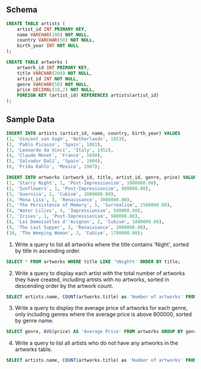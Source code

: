 ## Schema

```sql
CREATE TABLE artists (
    artist_id INT PRIMARY KEY,
    name VARCHAR(100) NOT NULL,
    country VARCHAR(50) NOT NULL,
    birth_year INT NOT NULL
);

CREATE TABLE artworks (
    artwork_id INT PRIMARY KEY,
    title VARCHAR(200) NOT NULL,
    artist_id INT NOT NULL,
    genre VARCHAR(50) NOT NULL,
    price DECIMAL(10,2) NOT NULL,
    FOREIGN KEY (artist_id) REFERENCES artists(artist_id)
);
```

## Sample Data

```sql
INSERT INTO artists (artist_id, name, country, birth_year) VALUES
(1, 'Vincent van Gogh', 'Netherlands', 1853),
(2, 'Pablo Picasso', 'Spain', 1881),
(3, 'Leonardo da Vinci', 'Italy', 1452),
(4, 'Claude Monet', 'France', 1840),
(5, 'Salvador Dalí', 'Spain', 1904),
(6, 'Frida Kahlo', 'Mexico', 1907);

INSERT INTO artworks (artwork_id, title, artist_id, genre, price) VALUES
(1, 'Starry Night', 1, 'Post-Impressionism', 1000000.00),
(2, 'Sunflowers', 1, 'Post-Impressionism', 800000.00),
(3, 'Guernica', 2, 'Cubism', 2000000.00),
(4, 'Mona Lisa', 3, 'Renaissance', 3000000.00),
(5, 'The Persistence of Memory', 5, 'Surrealism', 1500000.00),
(6, 'Water Lilies', 4, 'Impressionism', 500000.00),
(7, 'Irises', 1, 'Post-Impressionism', 900000.00),
(8, 'Les Demoiselles d''Avignon', 2, 'Cubism', 1800000.00),
(9, 'The Last Supper', 3, 'Renaissance', 2800000.00),
(10, 'The Weeping Woman', 2, 'Cubism', 1700000.00);
```

1.  Write a query to list all artworks where the title contains 'Night', sorted by title in ascending order.

```sql
SELECT * FROM artworks WHERE title LIKE '%Night%' ORDER BY title;
```

2.  Write a query to display each artist with the total number of artworks they have created, including artists with no artworks, sorted in descending order by the artwork count.

```sql
SELECT artists.name, COUNT(artworks.title) as 'Number of artworks' FROM artists LEFT JOIN artworks ON artists.artist_id = artworks.artist_id GROUP BY artists.name ORDER BY COUNT(artworks.title) DESC;
```

3.  Write a query to display the average price of artworks for each genre, only including genres where the average price is above 800000, sorted by genre name.

```sql
SELECT genre, AVG(price) AS 'Average Price' FROM artworks GROUP BY genre HAVING AVG(price) > 800000 ORDER BY genre;
```

4.  Write a query to list all artists who do not have any artworks in the artworks table.

```sql
SELECT artists.name, COUNT(artworks.title) as 'Number of artworks' FROM artists LEFT JOIN artworks ON artists.artist_id = artworks.artist_id GROUP BY artists.name HAVING COUNT(artworks.title) = 0;
```
